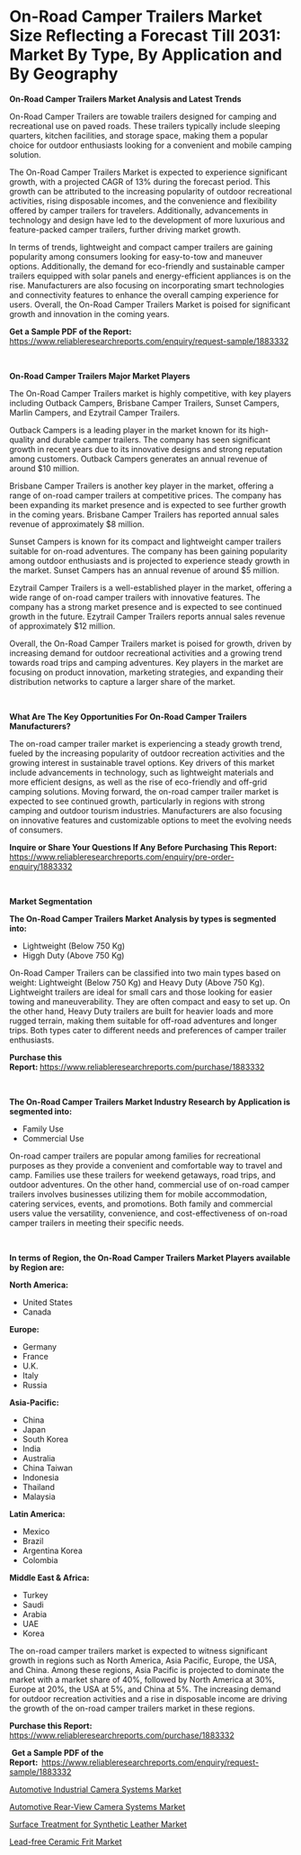<p><h1>On-Road Camper Trailers Market Size Reflecting a Forecast Till 2031: Market By Type, By Application and By Geography</h1></p><p><strong>On-Road Camper Trailers Market Analysis and Latest Trends</strong></p>
<p><p>On-Road Camper Trailers are towable trailers designed for camping and recreational use on paved roads. These trailers typically include sleeping quarters, kitchen facilities, and storage space, making them a popular choice for outdoor enthusiasts looking for a convenient and mobile camping solution.</p><p>The On-Road Camper Trailers Market is expected to experience significant growth, with a projected CAGR of 13% during the forecast period. This growth can be attributed to the increasing popularity of outdoor recreational activities, rising disposable incomes, and the convenience and flexibility offered by camper trailers for travelers. Additionally, advancements in technology and design have led to the development of more luxurious and feature-packed camper trailers, further driving market growth.</p><p>In terms of trends, lightweight and compact camper trailers are gaining popularity among consumers looking for easy-to-tow and maneuver options. Additionally, the demand for eco-friendly and sustainable camper trailers equipped with solar panels and energy-efficient appliances is on the rise. Manufacturers are also focusing on incorporating smart technologies and connectivity features to enhance the overall camping experience for users. Overall, the On-Road Camper Trailers Market is poised for significant growth and innovation in the coming years.</p></p>
<p><strong>Get a Sample PDF of the Report:&nbsp;</strong> <a href="https://www.reliableresearchreports.com/enquiry/request-sample/1883332">https://www.reliableresearchreports.com/enquiry/request-sample/1883332</a></p>
<p>&nbsp;</p>
<p><strong>On-Road Camper Trailers Major Market Players</strong></p>
<p><p>The On-Road Camper Trailers market is highly competitive, with key players including Outback Campers, Brisbane Camper Trailers, Sunset Campers, Marlin Campers, and Ezytrail Camper Trailers. </p><p>Outback Campers is a leading player in the market known for its high-quality and durable camper trailers. The company has seen significant growth in recent years due to its innovative designs and strong reputation among customers. Outback Campers generates an annual revenue of around $10 million.</p><p>Brisbane Camper Trailers is another key player in the market, offering a range of on-road camper trailers at competitive prices. The company has been expanding its market presence and is expected to see further growth in the coming years. Brisbane Camper Trailers has reported annual sales revenue of approximately $8 million.</p><p>Sunset Campers is known for its compact and lightweight camper trailers suitable for on-road adventures. The company has been gaining popularity among outdoor enthusiasts and is projected to experience steady growth in the market. Sunset Campers has an annual revenue of around $5 million.</p><p>Ezytrail Camper Trailers is a well-established player in the market, offering a wide range of on-road camper trailers with innovative features. The company has a strong market presence and is expected to see continued growth in the future. Ezytrail Camper Trailers reports annual sales revenue of approximately $12 million.</p><p>Overall, the On-Road Camper Trailers market is poised for growth, driven by increasing demand for outdoor recreational activities and a growing trend towards road trips and camping adventures. Key players in the market are focusing on product innovation, marketing strategies, and expanding their distribution networks to capture a larger share of the market.</p></p>
<p>&nbsp;</p>
<p><strong>What Are The Key Opportunities For On-Road Camper Trailers Manufacturers?</strong></p>
<p><p>The on-road camper trailer market is experiencing a steady growth trend, fueled by the increasing popularity of outdoor recreation activities and the growing interest in sustainable travel options. Key drivers of this market include advancements in technology, such as lightweight materials and more efficient designs, as well as the rise of eco-friendly and off-grid camping solutions. Moving forward, the on-road camper trailer market is expected to see continued growth, particularly in regions with strong camping and outdoor tourism industries. Manufacturers are also focusing on innovative features and customizable options to meet the evolving needs of consumers.</p></p>
<p><strong>Inquire or Share Your Questions If Any Before Purchasing This Report:</strong> <a href="https://www.reliableresearchreports.com/enquiry/pre-order-enquiry/1883332">https://www.reliableresearchreports.com/enquiry/pre-order-enquiry/1883332</a></p>
<p>&nbsp;</p>
<p><strong>Market Segmentation</strong></p>
<p><strong>The On-Road Camper Trailers Market Analysis by types is segmented into:</strong></p>
<p><ul><li>Lightweight (Below 750 Kg)</li><li>Higgh Duty (Above 750 Kg)</li></ul></p>
<p><p>On-Road Camper Trailers can be classified into two main types based on weight: Lightweight (Below 750 Kg) and Heavy Duty (Above 750 Kg). Lightweight trailers are ideal for small cars and those looking for easier towing and maneuverability. They are often compact and easy to set up. On the other hand, Heavy Duty trailers are built for heavier loads and more rugged terrain, making them suitable for off-road adventures and longer trips. Both types cater to different needs and preferences of camper trailer enthusiasts.</p></p>
<p><strong>Purchase this Report:&nbsp;</strong><a href="https://www.reliableresearchreports.com/purchase/1883332">https://www.reliableresearchreports.com/purchase/1883332</a></p>
<p>&nbsp;</p>
<p><strong>The On-Road Camper Trailers Market Industry Research by Application is segmented into:</strong></p>
<p><ul><li>Family Use</li><li>Commercial Use</li></ul></p>
<p><p>On-road camper trailers are popular among families for recreational purposes as they provide a convenient and comfortable way to travel and camp. Families use these trailers for weekend getaways, road trips, and outdoor adventures. On the other hand, commercial use of on-road camper trailers involves businesses utilizing them for mobile accommodation, catering services, events, and promotions. Both family and commercial users value the versatility, convenience, and cost-effectiveness of on-road camper trailers in meeting their specific needs.</p></p>
<p>&nbsp;</p>
<p><strong>In terms of Region, the On-Road Camper Trailers Market Players available by Region are:</strong></p>
<p>
    <p> <strong> North America: </strong>
        <ul>
            <li>United States</li>
            <li>Canada</li>
        </ul>
        </p> 
    <p> <strong> Europe: </strong>
        <ul>
            <li>Germany</li>
            <li>France</li>
            <li>U.K.</li>
            <li>Italy</li>
            <li>Russia</li>
        </ul>
        </p> 
    <p> <strong> Asia-Pacific: </strong>
        <ul>
            <li>China</li>
            <li>Japan</li>
            <li>South Korea</li>
            <li>India</li>
            <li>Australia</li>
            <li>China Taiwan</li>
            <li>Indonesia</li>
            <li>Thailand</li>
            <li>Malaysia</li>
        </ul>
        </p> 
    <p> <strong> Latin America: </strong>
        <ul>
            <li>Mexico</li>
            <li>Brazil</li>
            <li>Argentina Korea</li>
            <li>Colombia</li>
        </ul>
        </p> 
    <p> <strong> Middle East & Africa: </strong>
        <ul>
            <li>Turkey</li>
            <li>Saudi</li>
            <li>Arabia</li>
            <li>UAE</li>
            <li>Korea</li>
        </ul>
    </p>
    </p>
<p><p>The on-road camper trailers market is expected to witness significant growth in regions such as North America, Asia Pacific, Europe, the USA, and China. Among these regions, Asia Pacific is projected to dominate the market with a market share of 40%, followed by North America at 30%, Europe at 20%, the USA at 5%, and China at 5%. The increasing demand for outdoor recreation activities and a rise in disposable income are driving the growth of the on-road camper trailers market in these regions.</p></p>
<p><strong>Purchase this Report: </strong><a href="https://www.reliableresearchreports.com/purchase/1883332">https://www.reliableresearchreports.com/purchase/1883332</a></p>
<p>&nbsp;<strong>Get a Sample PDF of the Report:&nbsp;&nbsp;</strong><a href="https://www.reliableresearchreports.com/enquiry/request-sample/1883332">https://www.reliableresearchreports.com/enquiry/request-sample/1883332</a></p>
<p><strong></strong></p>
<p><p><a href="https://github.com/juancolorado15/Market-Research-Report-List-1/blob/main/automotive-industrial-camera-systems-market.md">Automotive Industrial Camera Systems Market</a></p><p><a href="https://github.com/dx0328/Market-Research-Report-List-1/blob/main/automotive-rear-view-camera-systems-market.md">Automotive Rear-View Camera Systems Market</a></p><p><a href="https://mire-aunt-385.notion.site/Surface-Treatment-for-Synthetic-Leather-Market-Growth-Market-Trends-COVID-19-Impact-and-Forecasts-2bb16bb3a04140b1b5a394f1614bbb2b">Surface Treatment for Synthetic Leather Market</a></p><p><a href="https://view.publitas.com/reportprime-1/lead-free-ceramic-frit-market-dynamics-2023-2030-also-about-its-market-trends-projections-and-opportunities/">Lead-free Ceramic Frit Market</a></p></p>